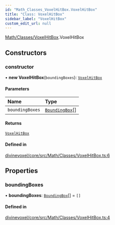 ```yaml
---
id: "Math_Classes_VoxelHitBox.VoxelHitBox"
title: "Class: VoxelHitBox"
sidebar_label: "VoxelHitBox"
custom_edit_url: null
---
```


[Math/Classes/VoxelHitBox](../modules/Math_Classes_VoxelHitBox.md).VoxelHitBox

## Constructors

### constructor

• **new VoxelHitBox**(`boundingBoxes`): [`VoxelHitBox`](Math_Classes_VoxelHitBox.VoxelHitBox.md)

#### Parameters

| Name | Type |
| :------ | :------ |
| `boundingBoxes` | [`BoundingBox`](Math_Classes_BoundingBox.BoundingBox.md)[] |

#### Returns

[`VoxelHitBox`](Math_Classes_VoxelHitBox.VoxelHitBox.md)

#### Defined in

[divinevoxel/core/src/Math/Classes/VoxelHitBox.ts:6](https://github.com/lucasdamianjohnson/DivineVoxelEngine/blob/596fa7391478620ed460dfb4856ff0a763b91c49/divinevoxel/core/src/Math/Classes/VoxelHitBox.ts#L6)

## Properties

### boundingBoxes

• **boundingBoxes**: [`BoundingBox`](Math_Classes_BoundingBox.BoundingBox.md)[] = `[]`

#### Defined in

[divinevoxel/core/src/Math/Classes/VoxelHitBox.ts:4](https://github.com/lucasdamianjohnson/DivineVoxelEngine/blob/596fa7391478620ed460dfb4856ff0a763b91c49/divinevoxel/core/src/Math/Classes/VoxelHitBox.ts#L4)
